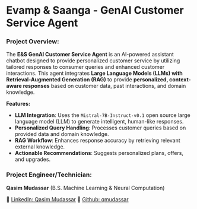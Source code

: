 # Evamp & Saanga - GenAI Customer Service Agent

### Project Overview:
The **E&S GenAI Customer Service Agent** is an AI-powered assistant chatbot designed to provide personalized customer service by utilizing tailored responses to consumer queries and enhanced customer interactions. This agent integrates **Large Language Models (LLMs) with Retrieval-Augmented Generation (RAG)** to provide **personalized, context-aware responses** based on customer data, past interactions, and domain knowledge.

**Features:**

- **LLM Integration**: Uses the `Mistral-7B-Instruct-v0.1` open source large language model (LLM) to generate intelligent, human-like responses.
- **Personalized Query Handling**: Processes customer queries based on provided data and domain knowledge.
- **RAG Workflow**: Enhances response accuracy by retrieving relevant external knowledge.
- **Actionable Recommendations**: Suggests personalized plans, offers, and upgrades.


### Project Engineer/Technician:
**Qasim Mudassar** (B.S. Machine Learning & Neural Computation)  

🔗 [LinkedIn: Qasim Mudassar](https://www.linkedin.com/in/qmudassar/)
🔗 [Github: qmudassar](https://github.com/qmudassar)